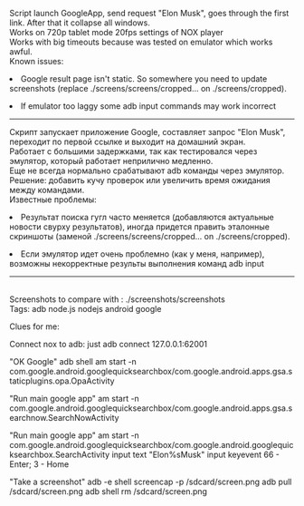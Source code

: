  Script launch GoogleApp, send request "Elon Musk", goes through the first link. After that it collapse all windows.
<br> Works on 720p tablet mode 20fps settings of NOX player
<br> Works with big timeouts because was tested on emulator which works awful.
<br> Known issues: <li>Google result page isn't static. So somewhere you need to update screenshots (replace ./screens/screens/cropped... on ./screens/cropped).
<li> If emulator too laggy some adb input commands may work incorrect 

------------------------------------------------------------------------------------------------------------------------------
 Скрипт запускает приложение Google, составляет запрос "Elon Musk", переходит по первой ссылке и выходит на домашний экран.
<br> Работает с большими задержками, так как тестировался через эмулятор, который работает неприлично медленно.
<br> Еще не всегда нормально срабатывают adb команды через эмулятор. Решение: добавить кучу проверок или увеличить время ожидания между командами.
<br> Известные проблемы: <li>Результат поиска гугл часто меняется (добавляются актуальные новости свурху результатов), иногда придется править эталонные скриншоты (заменой ./screens/screens/cropped... on ./screens/cropped).
<li> Если эмулятор идет очень проблемно (как у меня, например), возможны некорректные результы  выполнения команд adb input
 
 
------------------------------------------------------------------------------------------------------------------------------
<br> Screenshots to compare with : ./screenshots/screenshots
<br> Tags: adb node.js nodejs android google

Clues for me:


Connect nox to adb: just adb connect 127.0.0.1:62001


"OK Google"
adb shell am start -n com.google.android.googlequicksearchbox/com.google.android.apps.gsa.staticplugins.opa.OpaActivity


"Run main google app"
am start -n com.google.android.googlequicksearchbox/com.google.android.apps.gsa.searchnow.SearchNowActivity


"Run main google app"
am start -n com.google.android.googlequicksearchbox/com.google.android.googlequicksearchbox.SearchActivity
input text "Elon%sMusk"
input keyevent 66 - Enter; 3 - Home



"Take a screenshot"
adb -e shell screencap -p /sdcard/screen.png
adb pull /sdcard/screen.png
adb shell rm /sdcard/screen.png

